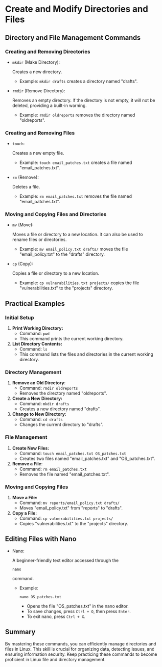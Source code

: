 # Create and Modify Directories and Files

## Directory and File Management Commands

### Creating and Removing Directories

- `mkdir` (Make Directory):

   Creates a new directory.

  - Example: `mkdir drafts` creates a directory named "drafts".

- `rmdir` (Remove Directory):

   Removes an empty directory. If the directory is not empty, it will not be deleted, providing a built-in warning.

  - Example: `rmdir oldreports` removes the directory named "oldreports".

### Creating and Removing Files

- `touch`:

   Creates a new empty file.

  - Example: `touch email_patches.txt` creates a file named "email_patches.txt".

- `rm` (Remove):

   Deletes a file.

  - Example: `rm email_patches.txt` removes the file named "email_patches.txt".

### Moving and Copying Files and Directories

- `mv` (Move):

   Moves a file or directory to a new location. It can also be used to rename files or directories.

  - Example: `mv email_policy.txt drafts/` moves the file "email_policy.txt" to the "drafts" directory.

- `cp` (Copy):

   Copies a file or directory to a new location.

  - Example: `cp vulnerabilities.txt projects/` copies the file "vulnerabilities.txt" to the "projects" directory.

## Practical Examples

### Initial Setup

1. **Print Working Directory:**
   - Command: `pwd`
   - This command prints the current working directory.
2. **List Directory Contents:**
   - Command: `ls`
   - This command lists the files and directories in the current working directory.

### Directory Management

1. **Remove an Old Directory:**
   - Command: `rmdir oldreports`
   - Removes the directory named "oldreports".
2. **Create a New Directory:**
   - Command: `mkdir drafts`
   - Creates a new directory named "drafts".
3. **Change to New Directory:**
   - Command: `cd drafts`
   - Changes the current directory to "drafts".

### File Management

1. **Create New Files:**
   - Command: `touch email_patches.txt OS_patches.txt`
   - Creates two files named "email_patches.txt" and "OS_patches.txt".
2. **Remove a File:**
   - Command: `rm email_patches.txt`
   - Removes the file named "email_patches.txt".

### Moving and Copying Files

1. **Move a File:**
   - Command: `mv reports/email_policy.txt drafts/`
   - Moves "email_policy.txt" from "reports" to "drafts".
2. **Copy a File:**
   - Command: `cp vulnerabilities.txt projects/`
   - Copies "vulnerabilities.txt" to the "projects" directory.

## Editing Files with Nano

- Nano:

   A beginner-friendly text editor accessed through the 

  ```
  nano
  ```

   command.

  - Example: 

    ```
    nano OS_patches.txt
    ```

    - Opens the file "OS_patches.txt" in the nano editor.
    - To save changes, press `Ctrl + O`, then press `Enter`.
    - To exit nano, press `Ctrl + X`.

## Summary

By mastering these commands, you can efficiently manage directories and files in Linux. This skill is crucial for organizing data, detecting issues, and ensuring information security. Keep practicing these commands to become proficient in Linux file and directory management.